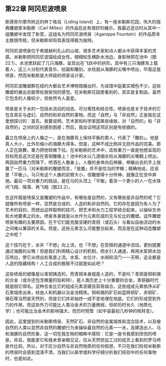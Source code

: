## 第22章 阿冈尼波喷泉

斯德哥尔摩市附近的林丁格岛（Liding Island）上，有一座米勒斯花园，伟大的瑞典雕塑家米勒斯（Carl Milles）的作品在此有很好的展示。我最近造访时从其中一组雕塑中发现了新意，这组名为阿冈尼波喷泉（Aganippe Fountain）的作品原本主题很传统，但米勒斯却将其表现得极为独特。

阿冈尼波喷泉位于希腊赫利孔山的山坡，很多艺术家和诗人都从中获得丰富的灵感。米勒斯把阿冈尼波描绘成女性，栩栩如生横卧水池边，身影映照在池中（图22.1）。水池里跃起了几只海豚，呈现出在飞跃中的拱形。其中有三只海豚背上载着人，这三人分别代表音乐、绘画和雕刻，水柱就从海豚的尖嘴中喷出，毕竟这是喷泉，然而米勒斯是大师级的喷泉设计家。

阿冈尼波雕塑群在纽约大都会艺术博物馆展出时，为该馆中庭着实增色不少。这些雕塑的展出总能带给我愉悦的感觉。在米勒斯花园里看到的，其实是复制品，虽然它包含的人像较少，但依然令人喜爱。

喷泉是关于水的一包括水流动的动态、可分离性和结合性，喷泉也是关于技术的它包含真实与虚幻、自然的和非自然的事物。而这「自然」与「非自然」正是我在这里想探讨的：首先，我要说明，艺术家和科学家因某些缘故，对「自然的」和「非自然的」之间的区别感到困惑；然后，我会证明这项区别是有依据的。

矗立在喷泉上的人像之一，是在海豚背上保持平衡的男人，代表了「雕刻」。他是真人大小，比外形缩小的海豚大得多。但是，这种不成比例并无损作品的完美。那人正在跳舞，重力把他轻微下拉。在米勒斯的艺术中，击败重力一直是他想呈现的目标而且这次还是在青铜雕像上！池中的水以几道细水柱从海豚的尖嘴朝上喷出，再因自然重力而降下，喷洒在人像身上。人像的身体向后伸展，伸展出去的手上放置了一匹马（对米勒斯的雕塑而言，「放置」并不是恰当的字眼；精确地说，应该是「平衡」）。马只有这个人像的前臂大小，但雕塑得十分传神，就像正在空中奔驰。最后一项对重力的挑战，是在马的头顶上「平衡」着另一个更小的人一在水珠间飞翔、降落、再飞翔（图22.2）。

在这件既是喷泉又是雕塑的作品中，有哪些是自然的，又有哪些是非自然的呢？它就像所有喷泉一样，显然是合成的、人造的和非自然的。它的存在是因为有人为了艺术的目的，而想出这样聪明的技巧，把艺术和水力工程学结合起来，以操纵生命和大地要素之的水。喷泉本身就是以水作为元素形成的无与伦比的雕塑。这件雕塑喷泉有趣的主要原因，在于它们能克服坚硬的青铜（或石头）与看似自由流动的水之间难以兼容的关系。但是，这些元素怎么可能整合起来，而且是在这种动态雕塑之中呢？

这个技巧在于，水并「不想」向上流，也「不想」在受限的通道中流动，更别提要通过海豚的尖嘴！但是我们利用精心设计的机制，把水引入通道，再用水泵把水加压喷出，使它从喷出处笔直上流。水泵、水位计、水闸和活门一一天啊，这全都是人造的隐藏结构！人工合成的极致不过就是如此吧？

这些喷泉的塑像是以青铜铸造的，而青铜本身就是人造的，不是吗？青铜是铜和锡的合金（或许还包含微量的铅和锌），是人类历史上十分重要的合金，青铜器时代就是因它得名。这种合金比它的组成元素坚硬且容易熔合。这些组成元素依序从矿石里熔炼出来，经由人和机器以治金法精炼。铜和锡的矿石如蓝辉铜矿、赤铜矿、锡石等当然是天然的，但是它们并非始终一成不变地埋在地底。它们的形成受到外力的作用，而这些外力可能比人类治金术的力量微弱，但却历时长久（地质化学）；也可能比治金术的影响强大，但历时短暂（如宇宙最初几秒钟的核转变）。

因此，这里提到的米勒斯喷泉、天然矿石、非自然的金属熔炼和混合技术，以及被自然的人类以显然非自然的雕塑行为来操纵最自然的元素一一水，及建造出人、马和海豚的自然形象，这一切在我生物的眼眸中感知：它是一座令我感到欣悦的喷泉，并且，我能拿它和我未曾亲眼见证，仅从天然但加工过的纸页上看到的罗马喷泉作比较。所以，对于区分自然与非自然物质的任何假想，不只在我们检视米勒斯的喷泉时会感到混淆不清，当我们以美学或科学仔细分析我们经验中的任何事物时，也是如此。



